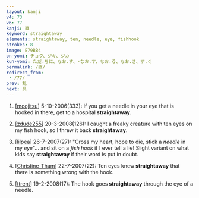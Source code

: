 ```yaml
---
layout: kanji
v4: 73
v6: 77
kanji: 直
keyword: straightaway
elements: straightaway, ten, needle, eye, fishhook
strokes: 8
image: E79BB4
on-yomi: チョク、ジキ、ジカ
kun-yomi: ただ.ちに、なお.す、-なお.す、なお.る、なお.き、す.ぐ
permalink: /直/
redirect_from:
 - /77/
prev: 乱
next: 具
---
```


1) [<a href="http://kanji.koohii.com/profile/moojitsu">moojitsu</a>] 5-10-2006(333): If you get a needle in your eye that is hooked in there, get to a hospital<strong> straightaway</strong>.

2) [<a href="http://kanji.koohii.com/profile/zdude255">zdude255</a>] 20-3-2008(126): I caught a freaky creature with ten eyes on my fish hook, so I threw it back<strong> straightaway</strong>.

3) [<a href="http://kanji.koohii.com/profile/lilpea">lilpea</a>] 26-7-2007(27): &quot;Cross my heart, hope to die, stick a <em>needle</em> in my <em>eye</em>&quot;... and sit on a <em>fish hook</em> if I ever tell a lie! Slight variant on what kids say<strong> straightaway</strong> if their word is put in doubt.

4) [<a href="http://kanji.koohii.com/profile/Christine_Tham">Christine_Tham</a>] 22-7-2007(22): Ten eyes knew<strong> straightaway</strong> that there is something wrong with the hook.

5) [<a href="http://kanji.koohii.com/profile/ttrent">ttrent</a>] 19-2-2008(17): The hook goes<strong> straightaway</strong> through the eye of a needle.

